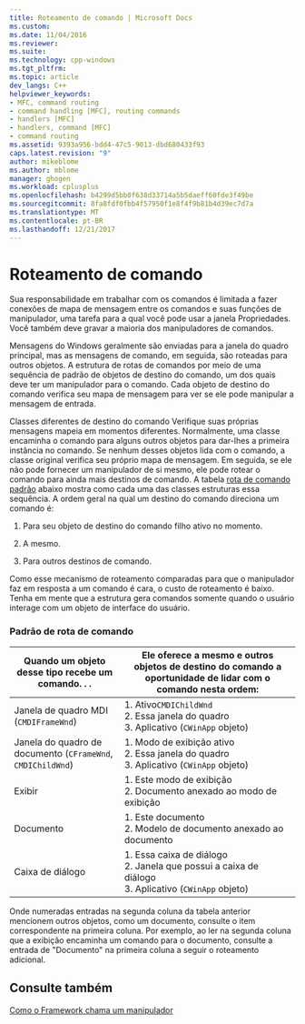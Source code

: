 ```yaml
---
title: Roteamento de comando | Microsoft Docs
ms.custom: 
ms.date: 11/04/2016
ms.reviewer: 
ms.suite: 
ms.technology: cpp-windows
ms.tgt_pltfrm: 
ms.topic: article
dev_langs: C++
helpviewer_keywords:
- MFC, command routing
- command handling [MFC], routing commands
- handlers [MFC]
- handlers, command [MFC]
- command routing
ms.assetid: 9393a956-bdd4-47c5-9013-dbd680433f93
caps.latest.revision: "9"
author: mikeblome
ms.author: mblome
manager: ghogen
ms.workload: cplusplus
ms.openlocfilehash: b4299d5bb0f638d33714a5b5daeff60fde3f49be
ms.sourcegitcommit: 8fa8fdf0fbb4f57950f1e8f4f9b81b4d39ec7d7a
ms.translationtype: MT
ms.contentlocale: pt-BR
ms.lasthandoff: 12/21/2017
---
```

# <a name="command-routing"></a>Roteamento de comando
Sua responsabilidade em trabalhar com os comandos é limitada a fazer conexões de mapa de mensagem entre os comandos e suas funções de manipulador, uma tarefa para a qual você pode usar a janela Propriedades. Você também deve gravar a maioria dos manipuladores de comandos.  
  
 Mensagens do Windows geralmente são enviadas para a janela do quadro principal, mas as mensagens de comando, em seguida, são roteadas para outros objetos. A estrutura de rotas de comandos por meio de uma sequência de padrão de objetos de destino do comando, um dos quais deve ter um manipulador para o comando. Cada objeto de destino do comando verifica seu mapa de mensagem para ver se ele pode manipular a mensagem de entrada.  
  
 Classes diferentes de destino do comando Verifique suas próprias mensagens mapeia em momentos diferentes. Normalmente, uma classe encaminha o comando para alguns outros objetos para dar-lhes a primeira instância no comando. Se nenhum desses objetos lida com o comando, a classe original verifica seu próprio mapa de mensagem. Em seguida, se ele não pode fornecer um manipulador de si mesmo, ele pode rotear o comando para ainda mais destinos de comando. A tabela [rota de comando padrão](#_core_standard_command_route) abaixo mostra como cada uma das classes estruturas essa sequência. A ordem geral na qual um destino do comando direciona um comando é:  
  
1.  Para seu objeto de destino do comando filho ativo no momento.  
  
2.  A mesmo.  
  
3.  Para outros destinos de comando.  
  
 Como esse mecanismo de roteamento comparadas para que o manipulador faz em resposta a um comando é cara, o custo de roteamento é baixo. Tenha em mente que a estrutura gera comandos somente quando o usuário interage com um objeto de interface do usuário.  
  
### <a name="_core_standard_command_route"></a>Padrão de rota de comando  
  
|Quando um objeto desse tipo recebe um comando. . .|Ele oferece a mesmo e outros objetos de destino do comando a oportunidade de lidar com o comando nesta ordem:|  
|----------------------------------------------------------|-----------------------------------------------------------------------------------------------------|  
|Janela de quadro MDI (`CMDIFrameWnd`)|1.  Ativo`CMDIChildWnd`<br />2.  Essa janela do quadro<br />3.  Aplicativo (`CWinApp` objeto)|  
|Janela do quadro de documento (`CFrameWnd`, `CMDIChildWnd`)|1.  Modo de exibição ativo<br />2.  Essa janela do quadro<br />3.  Aplicativo (`CWinApp` objeto)|  
|Exibir|1.  Este modo de exibição<br />2.  Documento anexado ao modo de exibição|  
|Documento|1.  Este documento<br />2.  Modelo de documento anexado ao documento|  
|Caixa de diálogo|1.  Essa caixa de diálogo<br />2.  Janela que possui a caixa de diálogo<br />3.  Aplicativo (`CWinApp` objeto)|  
  
 Onde numeradas entradas na segunda coluna da tabela anterior mencionem outros objetos, como um documento, consulte o item correspondente na primeira coluna. Por exemplo, ao ler na segunda coluna que a exibição encaminha um comando para o documento, consulte a entrada de "Documento" na primeira coluna a seguir o roteamento adicional.  
  
## <a name="see-also"></a>Consulte também  
 [Como o Framework chama um manipulador](../mfc/how-the-framework-calls-a-handler.md)

